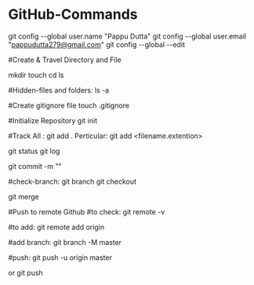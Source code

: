 # GitHub-Commands

git config --global user.name "Pappu Dutta"
git config --global user.email "pappudutta279@gmail.com"
git config --global --edit

#Create & Travel Directory and File

mkdir
touch
cd
ls

#Hidden-files and folders: 
ls -a

#Create gitignore file
touch .gitignore

#Initialize Repository
git init

#Track
All : git add .
Perticular: git add <filename.extention>

git status
git log

git commit -m "<commit-name-or-describe>"

#check-branch:
git branch
git checkout <branch-name>

git merge <branch-name>

#Push to remote Github
#to check: 
git remote -v

#to add: 
git remote add origin <github-repo-url>

#add branch: 
git branch -M master

#push: 
git push -u origin master 

or
git push
